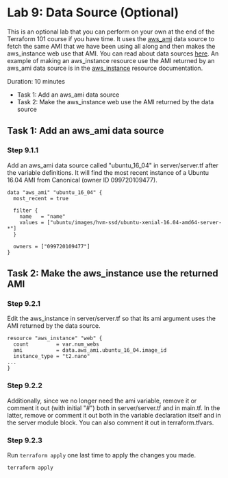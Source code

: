 # Lab 9: Data Source (Optional)

This is an optional lab that you can perform on your own at the end of the Terraform 101 course if you have time.  It uses the [aws_ami](https://www.terraform.io/docs/providers/aws/d/ami.html) data source to fetch the same AMI that we have been using all along and then makes the aws_instance web use that AMI. You can read about data sources [here](https://www.terraform.io/docs/configuration/data-sources.html). An example of making an aws_instance resource use the AMI returned by an aws_ami data source is in the [aws_instance](https://www.terraform.io/docs/providers/aws/r/instance.html) resource documentation.

Duration: 10 minutes

- Task 1: Add an aws_ami data source
- Task 2: Make the aws_instance web use the AMI returned by the data source

## Task 1: Add an aws_ami data source

### Step 9.1.1

Add an aws_ami data source called "ubuntu_16_04" in server/server.tf after the
variable definitions. It will find the most recent instance of a Ubuntu 16.04
AMI from Canonical (owner ID 099720109477).

```hcl
data "aws_ami" "ubuntu_16_04" {
  most_recent = true

  filter {
    name   = "name"
    values = ["ubuntu/images/hvm-ssd/ubuntu-xenial-16.04-amd64-server-*"]
  }

  owners = ["099720109477"]
}
```

## Task 2: Make the aws_instance use the returned AMI

### Step 9.2.1

Edit the aws_instance in server/server.tf so that its ami argument uses the AMI returned by the data source.

```hcl
resource "aws_instance" "web" {
  count         = var.num_webs
  ami           = data.aws_ami.ubuntu_16_04.image_id
  instance_type = "t2.nano"
...
}
```

### Step 9.2.2

Additionally, since we no longer need the ami variable, remove it or comment it
out (with initial "#") both in server/server.tf and in main.tf. In the latter,
remove or comment it out both in the variable declaration itself and in the
server module block. You can also comment it out in terraform.tfvars.

### Step 9.2.3

Run `terraform apply` one last time to apply the changes you made.

```shell
terraform apply
```
